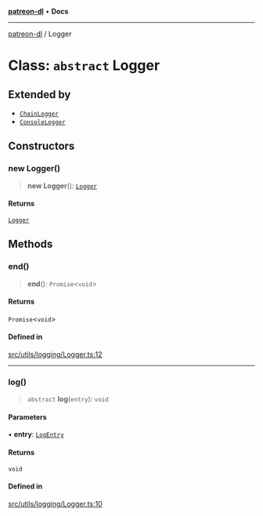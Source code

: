 [**patreon-dl**](../README.md) • **Docs**

***

[patreon-dl](../README.md) / Logger

# Class: `abstract` Logger

## Extended by

- [`ChainLogger`](ChainLogger.md)
- [`ConsoleLogger`](ConsoleLogger.md)

## Constructors

### new Logger()

> **new Logger**(): [`Logger`](Logger.md)

#### Returns

[`Logger`](Logger.md)

## Methods

### end()

> **end**(): `Promise`\<`void`\>

#### Returns

`Promise`\<`void`\>

#### Defined in

[src/utils/logging/Logger.ts:12](https://github.com/patrickkfkan/patreon-dl/blob/9af63ff8fb311b0c258b1f0abf6afcc007d73ad0/src/utils/logging/Logger.ts#L12)

***

### log()

> `abstract` **log**(`entry`): `void`

#### Parameters

• **entry**: [`LogEntry`](../interfaces/LogEntry.md)

#### Returns

`void`

#### Defined in

[src/utils/logging/Logger.ts:10](https://github.com/patrickkfkan/patreon-dl/blob/9af63ff8fb311b0c258b1f0abf6afcc007d73ad0/src/utils/logging/Logger.ts#L10)
